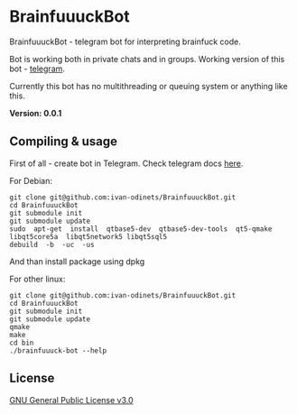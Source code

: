 # BrainfuuuckBot

BrainfuuuckBot - telegram bot for interpreting brainfuck code.

Bot is working both in private chats and in groups. Working version of this bot - [telegram](https://t.me/brainfuuuck_bot).

Currently this bot has no multithreading or queuing system or anything like this.

**Version: 0.0.1**

## Compiling & usage

First of all - create bot in Telegram. Check telegram docs [here](https://core.telegram.org/bots#6-botfather).

For  Debian:
```
git clone git@github.com:ivan-odinets/BrainfuuuckBot.git
cd BrainfuuuckBot
git submodule init
git submodule update
sudo  apt-get  install  qtbase5-dev  qtbase5-dev-tools  qt5-qmake  libqt5core5a  libqt5network5 libqt5sql5
debuild  -b  -uc  -us
```
And than install package using dpkg

For other linux:
```
git clone git@github.com:ivan-odinets/BrainfuuuckBot.git
cd BrainfuuuckBot
git submodule init
git submodule update
qmake
make
cd bin
./brainfuuuck-bot --help
```

## License
[GNU General Public License v3.0](https://choosealicense.com/licenses/gpl-3.0/)
